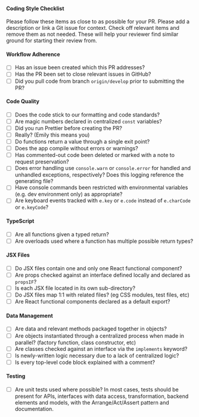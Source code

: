 #### Coding Style Checklist

Please follow these items as close to as possible for your PR. Please add a description or link a Git issue for context. Check off relevant items and remove them as not needed. These will help your reviewer find similar ground for starting their review from. 

#### Workflow Adherence
- [ ] Has an issue been created which this PR addresses?
- [ ] Has the PR been set to close relevant issues in GitHub?
- [ ] Did you pull code from branch `origin/develop` prior to submitting the PR?

#### Code Quality
- [ ] Does the code stick to our formatting and code standards?
- [ ] Are magic numbers declared in centralized `const` variables?
- [ ] Did you run Prettier before creating the PR?
- [ ] Really? (Emily this means you)
- [ ] Do functions return a value through a single exit point?
- [ ] Does the app compile without errors or warnings?
- [ ] Has commented-out code been deleted or marked with a note to request preservation?
- [ ] Does error handling use `console.warn` or `console.error` for handled and unhandled exceptions, respectively? Does this logging reference the generating file?
- [ ] Have console commands been restricted with environmental variables (e.g. dev environment only) as appropriate?
- [ ] Are keyboard events tracked with `e.key` or `e.code` instead of `e.charCode` or `e.keyCode`?

#### TypeScript
- [ ] Are all functions given a typed return?
- [ ] Are overloads used where a function has multiple possible return types?

#### JSX Files
- [ ] Do JSX files contain one and only one React functional component?
- [ ] Are props checked against an interface defined locally and declared as `propsIF`?
- [ ] Is each JSX file located in its own sub-directory?
- [ ] Do JSX files map 1:1 with related files? (eg CSS modules, test files, etc)
- [ ] Are React functional components declared as a default export?

#### Data Management
- [ ] Are data and relevant methods packaged together in objects?
- [ ] Are objects instantiated through a centralized process when made in parallel? (factory function, class constructor, etc)
- [ ] Are classes checked against an interface via the `implements` keyword?
- [ ] Is newly-written logic necessary due to a lack of centralized logic?
- [ ] Is every top-level code block explained with a comment?

#### Testing
- [ ] Are unit tests used where possible? In most cases, tests should be present for APIs, interfaces with data access, transformation, backend elements and models, with the Arrange/Act/Assert pattern and documentation.
